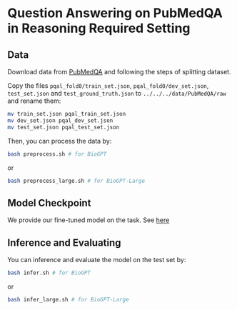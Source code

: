 # Question Answering on PubMedQA in Reasoning Required Setting

## Data
Download data from [PubMedQA](https://github.com/pubmedqa/pubmedqa) and following the steps of splitting dataset.

Copy the files `pqal_fold0/train_set.json`, `pqal_fold0/dev_set.json`, `test_set.json` and `test_ground_truth.json` to `../../../data/PubMedQA/raw` and rename them:

``` bash
mv train_set.json pqal_train_set.json
mv dev_set.json pqal_dev_set.json
mv test_set.json pqal_test_set.json
```

Then, you can process the data by:
``` bash
bash preprocess.sh # for BioGPT
```
or 
``` bash
bash preprocess_large.sh # for BioGPT-Large
```


## Model Checkpoint
We provide our fine-tuned model on the task. See [here](../../../README.md#pre-trained-models)

## Inference and Evaluating
You can inference and evaluate the model on the test set by:
``` bash
bash infer.sh # for BioGPT
```
or 
``` bash
bash infer_large.sh # for BioGPT-Large
```